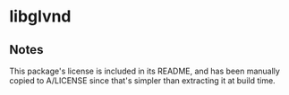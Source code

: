 # libglvnd

## Notes
This package's license is included in its README, and has been manually copied
to A/LICENSE since that's simpler than extracting it at build time.
